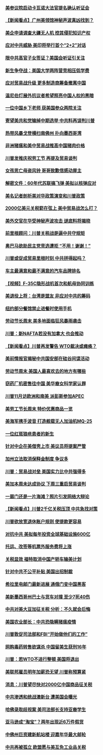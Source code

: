 #### [美参议院启动卡瓦诺大法官提名确认听证会](../pages/nsc412/n10690567.md) 

#### [【新闻看点】广州美领馆神秘声波真凶找到？](../pages/nsc412/n10690239.md) 

#### [美企申请调查大疆无人机 控其侵犯知识产权](../pages/nsc412/n10690248.md) 

#### [应对中共威胁 美印将举行首个“2+2”对话](../pages/nsc412/n10690199.md) 

#### [限中共高官子女签证？美国会听证引关注](../pages/nsc412/n10687873.md) 

#### [新生争夺战：美国大学两阵营竞相压低学费](../pages/nsc412/n10688706.md) 

#### [应对贸易战升级 更多制造商筹备撤离中国](../pages/nsc412/n10688073.md) 

#### [温尼伯灯展外抗议者希望照亮中国人权的黑暗](../pages/nsc412/n10688105.md) 

#### [一位中国乡下老师 获美国参众两院关注](../pages/nsc412/n10683927.md) 

#### [寄望美共和党输掉中期选举 中共料再误判川普](../pages/nsc412/n10687983.md) 

#### [热带风暴戈登横扫南佛州 扑向墨西哥湾](../pages/nsc412/n10688063.md) 

#### [非洲猪瘟和美中贸易战推高中国猪肉价格](../pages/nsc412/n10687852.md) 

#### [川普发推庆祝劳工节 再提及贸易谈判](../pages/nsc412/n10687418.md) 

#### [女孩思亡母盗风铃 哥哥致歉信感动屋主](../pages/nsc412/n10687121.md) 

#### [解密文件：60年代苏联搞飞弹 美拟以核弹应对](../pages/nsc412/n10686843.md) 

#### [美名记者剖析美对华政策演变和川普政策](../pages/nsc412/n10684215.md) 

#### [2000亿美元关税箭在弦上 美中贸易战怎么打？](../pages/nsc412/n10686524.md) 

#### [美外交官在华受神秘声波攻击 谜底料将揭晓](../pages/nsc412/n10685368.md) 

#### [前里根顾问：川普关税战是逼中共守规矩](../pages/nsc412/n10685266.md) 

#### [奥巴马欲助民主党竞选遭拒 “不用！谢谢！”](../pages/nsc412/n10685026.md) 

#### [川普或促成贸易里根时刻 中共拼得起吗？](../pages/nsc412/n10684311.md) 

#### [车主最满意和最不满意的汽车品牌排名](../pages/nsc412/n10677331.md) 

#### [【视频】F-35C隐形战机首次和航母协同训练](../pages/nsc412/n10674568.md) 

#### [美退役上将：台湾是盟友 非应对中共的筹码](../pages/nsc412/n10684530.md) 

#### [纽约部分餐馆禁止进餐时使用手机](../pages/nsc412/n10684186.md) 

#### [劳动节长周末 美多地面临狂风暴雨袭击](../pages/nsc412/n10683989.md) 

#### [川普：新NAFTA若没有加拿大 也会推动](../pages/nsc412/n10683996.md) 

#### [【新闻看点】川普再发警告 WTO裁决或瘫痪？](../pages/nsc412/n10683750.md) 

#### [美前情报官揭秘中共国安部在硅谷间谍活动](../pages/nsc412/n10682592.md) 

#### [劳动节周末 美国人最喜欢去的地方有哪些](../pages/nsc412/n10683821.md) 

#### [窃药厂机密售往中国 美华裔女科学家认罪](../pages/nsc412/n10683803.md) 

#### [川普11月访欧洲和南美 派彭斯参加APEC](../pages/nsc412/n10683571.md) 

#### [美劳工节长周末 特价优惠商品一览](../pages/nsc412/n10682393.md) 

#### [美海军携手波音 打造舰载无人加油机MQ-25](../pages/nsc412/n10683412.md) 

#### [一位红斑狼疮患者的新生](../pages/nsc412/n10676361.md) 

#### [针对中企在美借壳上市 美议员将提案严管](../pages/nsc412/n10682462.md) 

#### [加州立法取消保释金制度 争议多](../pages/nsc412/n10682707.md) 

#### [川普：贸易战对垒 美国实力比中共强得多](../pages/nsc412/n10681759.md) 

#### [美加本周未达成协议 下周三重启贸易谈判](../pages/nsc412/n10682364.md) 

#### [一扇门还是一片海滩？照片引发网络大辩论](../pages/nsc412/n10682464.md) 

#### [【新闻看点】川普2千亿关税压顶 中共急找对策](../pages/nsc412/n10681903.md) 

#### [川普欲放宽退休账户规则 使提款更容易](../pages/nsc412/n10682249.md) 

#### [对抗中共 美拟每年投资全球基础设施600亿](../pages/nsc412/n10682233.md) 

#### [托运、改签等机票外服务费将上涨](../pages/nsc412/n10682141.md) 

#### [关税显效 福特取消中国产轿车输美计划](../pages/nsc412/n10682111.md) 

#### [针对中共不公平补贴 美国出招制裁](../pages/nsc412/n10681708.md) 

#### [希拉里电邮门最新进展 通俄门变中国黑客](../pages/nsc412/n10681616.md) 

#### [美新墨西哥州巴士与货车对撞 至少7死40伤](../pages/nsc412/n10681275.md) 

#### [中共对美大豆加征关税 分析：不久就会后悔](../pages/nsc412/n10681086.md) 

#### [美国农业部长：中共恐隐瞒猪瘟疫情](../pages/nsc412/n10679995.md) 

#### [川普敦促司法部和FBI“开始做他们的工作”](../pages/nsc412/n10679864.md) 

#### [网购毒药转售欲谋杀 中国留美生获刑16年](../pages/nsc412/n10680227.md) 

#### [川普：若WTO不进行整顿 美国将退出](../pages/nsc412/n10679784.md) 

#### [美联邦雇员明年加薪恐无望 川普称预算紧](../pages/nsc412/n10679622.md) 

#### [消息：川普望尽快对2000亿中国商品征关税](../pages/nsc412/n10679448.md) 

#### [中共渗透和统战澳新台 遭美国会曝光](../pages/nsc412/n10676240.md) 

#### [哈佛录取歧视案 美司法部长支持亚裔学生](../pages/nsc412/n10679523.md) 

#### [亚马逊成“淘宝”？两年出现近6万件假货](../pages/nsc412/n10679041.md) 

#### [中佛州巨资建新航站楼 迎嘉年华最大邮轮](../pages/nsc412/n10679537.md) 

#### [中共再被孤立 欧盟愿与美互免工业品关税](../pages/nsc412/n10679372.md) 

